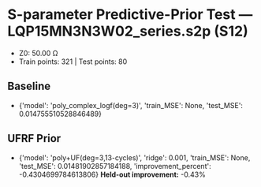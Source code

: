 # S-parameter Predictive-Prior Test — LQP15MN3N3W02_series.s2p (S12)
- Z0: 50.00 Ω
- Train points: 321  |  Test points: 80

## Baseline
- {'model': 'poly_complex_logf(deg=3)', 'train_MSE': None, 'test_MSE': 0.014755510528846489}

## UFRF Prior
- {'model': 'poly+UF(deg=3,13-cycles)', 'ridge': 0.001, 'train_MSE': None, 'test_MSE': 0.01481902857184188, 'improvement_percent': -0.4304699784613806}
**Held-out improvement:** -0.43%